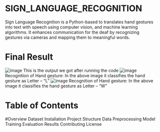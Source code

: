 # SIGN_LANGUAGE_RECOGNITION
Sign Language Recognition is a Python-based to translates hand gestures into text with speech using computer vision, and machine learning algorithms. It enhances communication for the deaf by recognizing gestures via cameras  and mapping them to meaningful words.
# Final Result
![image](https://github.com/user-attachments/assets/4bf94395-6268-439f-934b-121c23f8a938)
This is the output we got after running the code
![image](https://github.com/user-attachments/assets/cab01b86-7985-4438-9acb-bc92a6c72f53)
Recognition of Hand gesture: In the above image it classifies the hand gesture as Letter – “L” 
![image](https://github.com/user-attachments/assets/b014246d-eb69-43ce-a85c-e76d7ddc1fa1)
Recognition of Hand gesture: In the above image it classifies the hand gesture as Letter – “W”
# Table of Contents
#Overview
Dataset
Installation
Project Structure
Data Preprocessing
Model Training
Evaluation
Results
Contributing
License
